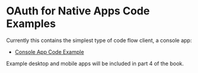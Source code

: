 # OAuth for Native Apps Code Examples

Currently this contains the simplest type of code flow client, a console app:

- [Console App Code Example](console-loopback)

Example desktop and mobile apps will be included in part 4 of the book.
